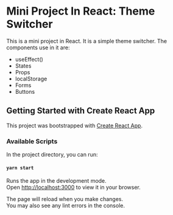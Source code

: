 # Mini Project In React: Theme Switcher

This is a mini project in React. It is a simple theme switcher.
The components use in it are:

- useEffect()
- States
- Props
- localStorage
- Forms
- Buttons

## Getting Started with Create React App

This project was bootstrapped with [Create React App](https://github.com/facebook/create-react-app).

### Available Scripts

In the project directory, you can run:

#### `yarn start`

Runs the app in the development mode.\
Open [http://localhost:3000](http://localhost:3000) to view it in your browser.

The page will reload when you make changes.\
You may also see any lint errors in the console.
